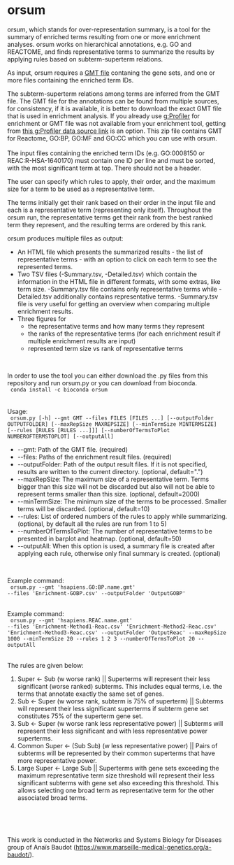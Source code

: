 # orsum
orsum, which stands for over-representation summary, is a tool for the summary of enriched terms resulting from one or more enrichment analyses. orsum works on hierarchical annotations, e.g. GO and REACTOME, and finds representative terms to summarize the results by applying rules based on subterm-superterm relations.<br>

As input, orsum requires a <a href=https://software.broadinstitute.org/cancer/software/gsea/wiki/index.php/Data_formats#GMT:_Gene_Matrix_Transposed_file_format_.28.2A.gmt.29>GMT file</a> contaning the gene sets, and one or more files containing the enriched term IDs.<br>

The subterm-superterm relations among terms are inferred from the GMT file. The GMT file for the annotations can be found from multiple sources, for consistency, if it is available, it is better to download the exact GMT file that is used in enrichment analysis. If you already use <a href=https://biit.cs.ut.ee/gprofiler/gost>g:Profiler</a> for enrichment or GMT file was not available from your enrichment tool, getting from <a href=https://biit.cs.ut.ee/gprofiler/static/gprofiler_hsapiens.name.zip>this g:Profiler data source link</a> is an option. This zip file contains GMT for Reactome, GO:BP, GO:MF and GO:CC which you can use with orsum.<br><br>
The input files containing the enriched term IDs (e.g. GO:0008150 or REAC:R-HSA-1640170) must contain one ID per line and must be sorted, with the most significant term at top. There should not be a header.<br>

The user can specify which rules to apply, their order, and the maximum size for a term to be used as a representative term.<br>

The terms initially get their rank based on their order in the input file and each is a representative term (representing only itself).
Throughout the orsum run, the representative terms get their rank from the best ranked term they represent, and the resulting terms are ordered by this rank.<br>

orsum produces multiple files as output:<br>
<ul>
	<li> An HTML file which presents the summarized results - the list of representative terms - with an option to click on each term to see the represented terms.
	<li> Two TSV files (-Summary.tsv, -Detailed.tsv) which contain the information in the HTML file in different formats, with some extras, like term size. -Summary.tsv file contains only representative terms while -Detailed.tsv additionally contains representative terms. -Summary.tsv file is very useful for getting an overview when comparing multiple enrichment results.
	<li> Three figures for<br>
		<ul>
			<li> the representative terms and how many terms they represent
			<li> the ranks of the representative terms (for each enrichment result if multiple enrichment results are input)
			<li> represented term size vs rank of representative terms <br>
		</ul>
</ul>
<br>

In order to use the tool you can either download the .py files from this repository and run orsum.py or you can download from bioconda.<br>
<code>
conda install -c bioconda orsum
</code><br>
<br>
<br>
Usage:
<br>
<code>
orsum.py [-h] --gmt GMT --files FILES [FILES ...]
                [--outputFolder OUTPUTFOLDER] [--maxRepSize MAXREPSIZE]
                [--minTermSize MINTERMSIZE] [--rules [RULES [RULES ...]]]
                [--numberOfTermsToPlot NUMBEROFTERMSTOPLOT] [--outputAll]
</code>
<br>
<ul>
<li>--gmt: Path of the GMT file. (required)
<li>--files: Paths of the enrichment result files. (required)
<li>--outputFolder: Path of the output result files. If it is not specified, results are written to the current directory. (optional, default=".")
<li>--maxRepSize: The maximum size of a representative term. Terms bigger than this size will not be discarded but also will not be able to represent terms smaller than this size. (optional, default=2000)
<li>--minTermSize: The minimum size of the terms to be processed. Smaller terms will be discarded. (optional, default=10)
<li>--rules: List of ordered numbers of the rules to apply while summarizing. (optional, by default all the rules are run from 1 to 5)
<li>--numberOfTermsToPlot: The number of representative terms to be presented in barplot and heatmap. (optional, default=50)
<li>--outputAll: When this option is used, a summary file is created after applying each rule, otherwise only final summary is created. (optional)


</ul>
<br>

Example command:<br>
<code>
orsum.py --gmt 'hsapiens.GO:BP.name.gmt' --files 'Enrichment-GOBP.csv' --outputFolder 'OutputGOBP'
</code><br>


Example command:<br>
<code>
orsum.py --gmt 'hsapiens.REAC.name.gmt' --files 'Enrichment-Method1-Reac.csv' 'Enrichment-Method2-Reac.csv' 'Enrichment-Method3-Reac.csv' --outputFolder 'OutputReac' --maxRepSize 1000 --minTermSize 20 --rules 1 2 3 --numberOfTermsToPlot 20 --outputAll
</code><br>

The rules are given below:
<ol>
	<li> Super &lt;- Sub (w worse rank) || Superterms will represent their less significant (worse ranked) subterms. This includes equal terms, i.e. the terms that annotate exactly the same set of genes.
	<li> Sub &lt;- Super (w worse rank, subterm is 75% of superterm) || Subterms will represent their less significant  superterms if subterm gene set constitutes 75% of the superterm gene set.
	<li> Sub &lt;- Super (w worse rank less representative power) || Subterms will represent their less significant and with less representative power superterms.
	<li> Common Super &lt;- (Sub Sub) (w less representative power) || Pairs of subterms will be represented by their common superterms that have more representative power.
	<li> Large Super &lt;- Large Sub || Superterms with gene sets exceeding the maximum representative term size threshold will represent their less significant subterms with gene set also exceeding this threshold. This allows selecting one broad term as representative term for the other associated broad terms.
</ol>
<br>
<br>
<br>


This work is conducted in the Networks and Systems Biology for Diseases group of Anaïs Baudot (https://www.marseille-medical-genetics.org/a-baudot/).
